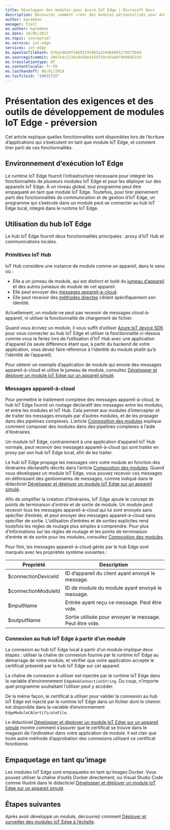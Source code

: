 ```yaml
---
title: Développer des modules pour Azure IoT Edge | Microsoft Docs
description: Découvrez comment créer des modules personnalisés pour Azure IoT Edge.
author: kgremban
manager: timlt
ms.author: kgremban
ms.date: 10/05/2017
ms.topic: conceptual
ms.service: iot-edge
services: iot-edge
ms.openlocfilehash: bf6a14020f26691195963a210d668912705f3b8d
ms.sourcegitcommit: 266fe4c2216c0420e415d733cd3abbf94994533d
ms.translationtype: HT
ms.contentlocale: fr-FR
ms.lasthandoff: 06/01/2018
ms.locfileid: "34631715"
---
```

# <a name="understand-the-requirements-and-tools-for-developing-iot-edge-modules---preview"></a>Présentation des exigences et des outils de développement de modules IoT Edge - préversion

Cet article explique quelles fonctionnalités sont disponibles lors de l’écriture d’applications qui s’exécutent en tant que module IoT Edge, et comment tirer parti de ces fonctionnalités.

## <a name="iot-edge-runtime-environment"></a>Environnement d’exécution IoT Edge
Le runtime IoT Edge fournit l’infrastructure nécessaire pour intégrer les fonctionnalités de plusieurs modules IoT Edge et pour les déployer sur des appareils IoT Edge. À un niveau global, tout programme peut être empaqueté en tant que module IoT Edge. Toutefois, pour tirer pleinement parti des fonctionnalités de communication et de gestion d’IoT Edge, un programme qui s’exécute dans un module peut se connecter au hub IoT Edge local, intégré dans le runtime IoT Edge.

## <a name="using-the-iot-edge-hub"></a>Utilisation du hub IoT Edge
Le hub IoT Edge fournit deux fonctionnalités principales : proxy d’IoT Hub et communications locales.

### <a name="iot-hub-primitives"></a>Primitives IoT Hub
IoT Hub considère une instance de module comme un appareil, dans le sens où :

* Elle a un jumeau de module, qui est distinct et isolé du [jumeau d’appareil][lnk-devicetwin] et des autres jumeaux de module de cet appareil.
* Elle peut envoyer des [messages appareil-à-cloud][lnk-iothub-messaging].
* Elle peut recevoir des [méthodes directes][lnk-methods] ciblant spécifiquement son identité.

Actuellement, un module ne peut pas recevoir de messages cloud-à-appareil, ni utiliser la fonctionnalité de chargement de fichier.

Quand vous écrivez un module, il vous suffit d’utiliser [Azure IoT device SDK][lnk-devicesdk] pour vous connecter au hub IoT Edge et utiliser la fonctionnalité ci-dessus comme vous le feriez lors de l’utilisation d’IoT Hub avec une application d’appareil (la seule différence étant que, à partir du backend de votre application, vous devez faire référence à l’identité du module plutôt qu’à l’identité de l’appareil).

Pour obtenir un exemple d’application de module qui envoie des messages appareil-à-cloud et utilise le jumeau de module, consultez [Développer et déployer un module IoT Edge sur un appareil simulé][lnk-tutorial2].

### <a name="device-to-cloud-messages"></a>Messages appareil-à-cloud
Pour permettre le traitement complexe des messages appareil-à-cloud, le hub IoT Edge fournit un routage déclaratif des messages entre les modules, et entre les modules et IoT Hub.
Cela permet aux modules d’intercepter et de traiter les messages envoyés par d’autres modules, et de les propager dans des pipelines complexes.
L’article [Composition des modules][lnk-module-comp] explique comment composer des modules dans des pipelines complexes à l’aide d’itinéraires.

Un module IoT Edge, contrairement à une application d’appareil IoT Hub normale, peut recevoir des messages appareil-à-cloud qui sont traités en proxy par son hub IoT Edge local, afin de les traiter.

Le hub IoT Edge propage les messages vers votre module en fonction des itinéraires déclaratifs décrits dans l’article [Composition des modules][lnk-module-comp]. Quand vous développez un module IoT Edge, vous pouvez recevoir ces messages en définissant des gestionnaires de messages, comme indiqué dans le didacticiel [Développer et déployer un module IoT Edge sur un appareil simulé][lnk-tutorial2].

Afin de simplifier la création d’itinéraires, IoT Edge ajoute le concept de points de terminaison *d’entrée* et *de sortie* de module. Un module peut recevoir tous les messages appareil-à-cloud qui lui sont envoyés sans spécifier d’entrée, et peut envoyer des messages appareil-à-cloud sans spécifier de sortie.
L’utilisation d’entrées et de sorties explicites rend toutefois les règles de routage plus simples à comprendre. Pour plus d’informations sur les règles de routage et les points de terminaison d’entrée et de sortie pour les modules, consultez [Composition des modules][lnk-module-comp].

Pour finir, les messages appareil-à-cloud gérés par le hub Edge sont marqués avec les propriétés système suivantes :

| Propriété | Description |
| -------- | ----------- |
| $connectionDeviceId | ID d’appareil du client ayant envoyé le message. |
| $connectionModuleId | ID de module du module ayant envoyé le message. |
| $inputName | Entrée ayant reçu ce message. Peut être vide. |
| $outputName | Sortie utilisée pour envoyer le message. Peut être vide. |

### <a name="connecting-to-iot-edge-hub-from-a-module"></a>Connexion au hub IoT Edge à partir d’un module
La connexion au hub IoT Edge local à partir d’un module implique deux étapes : utiliser la chaîne de connexion fournie par le runtime IoT Edge au démarrage de votre module, et vérifier que votre application accepte le certificat présenté par le hub IoT Edge sur cet appareil.

La chaîne de connexion à utiliser est injectée par le runtime IoT Edge dans la variable d’environnement `EdgeHubConnectionString`. Du coup, n’importe quel programme souhaitant l’utiliser peut y accéder.

De la même façon, le certificat à utiliser pour valider la connexion au hub IoT Edge est injecté par le runtime IoT Edge dans un fichier dont le chemin est disponible dans la variable d’environnement `EdgeModuleCACertificateFile`.

Le didacticiel [Développer et déployer un module IoT Edge sur un appareil simulé][lnk-tutorial2] montre comment s’assurer que le certificat se trouve dans le magasin de l’ordinateur dans votre application de module. Il est clair que toute autre méthode d’approbation des connexions utilisant ce certificat fonctionne.

## <a name="packaging-as-an-image"></a>Empaquetage en tant qu’image
Les modules IoT Edge sont empaquetés en tant qu’images Docker.
Vous pouvez utiliser la chaîne d’outils Docker directement, ou Visual Studio Code comme illustré dans le didacticiel [Développer et déployer un module IoT Edge sur un appareil simulé][lnk-tutorial2].

## <a name="next-steps"></a>Étapes suivantes

Après avoir développé un module, découvrez comment [Déployer et surveiller des modules IoT Edge à l’échelle][lnk-howto-deploy].

[lnk-devicesdk]: ../iot-hub/iot-hub-devguide-sdks.md
[lnk-devicetwin]: ../iot-hub/iot-hub-devguide-device-twins.md
[lnk-iothub-messaging]: ../iot-hub/iot-hub-devguide-messaging.md
[lnk-methods]: ../iot-hub/iot-hub-devguide-direct-methods.md
[lnk-tutorial2]: tutorial-csharp-module.md
[lnk-module-comp]: module-composition.md
[lnk-howto-deploy]: how-to-deploy-monitor.md
